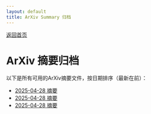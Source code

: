 ```yaml
---
layout: default
title: ArXiv Summary 归档
---
```


[返回首页](index.md)

# ArXiv 摘要归档

以下是所有可用的ArXiv摘要文件，按日期排序（最新在前）：

- [2025-04-28 摘要](summary_20250428_053608.md)
- [2025-04-28 摘要](summary_20250428_052902.md)
- [2025-04-28 摘要](summary_20250428_044539.md)
